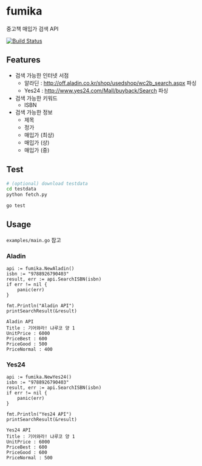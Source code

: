 # fumika
중고책 매입가 검색 API

[![Build Status](https://travis-ci.org/if1live/fumika.svg?branch=master)](https://travis-ci.org/if1live/fumika)

## Features
* 검색 가능한 인터넷 서점
    * 알라딘 : http://off.aladin.co.kr/shop/usedshop/wc2b_search.aspx 파싱
    * Yes24 : http://www.yes24.com/Mall/buyback/Search 파싱
* 검색 가능한 키워드
    * ISBN
* 검색 가능한 정보
    * 제목
    * 정가
    * 매입가 (최상)
    * 매입가 (상)
    * 매입가 (중)


## Test
```bash
# (optional) download testdata 
cd testdata
python fetch.py

go test
```

## Usage

`examples/main.go` 참고

### Aladin

```golang
api := fumika.NewAladin()
isbn := "9788926790403"
result, err := api.SearchISBN(isbn)
if err != nil {
    panic(err)
}

fmt.Println("Aladin API")
printSearchResult(&result)
```

```
Aladin API
Title : 기어와라! 냐루코 양 1
UnitPrice : 6000
PriceBest : 600
PriceGood : 500
PriceNormal : 400
```

### Yes24

```golang
api := fumika.NewYes24()
isbn := "9788926790403"
result, err := api.SearchISBN(isbn)
if err != nil {
    panic(err)
}

fmt.Println("Yes24 API")
printSearchResult(&result)
```

```
Yes24 API
Title : 기어와라! 냐루코 양 1
UnitPrice : 6000
PriceBest : 600
PriceGood : 600
PriceNormal : 500
```